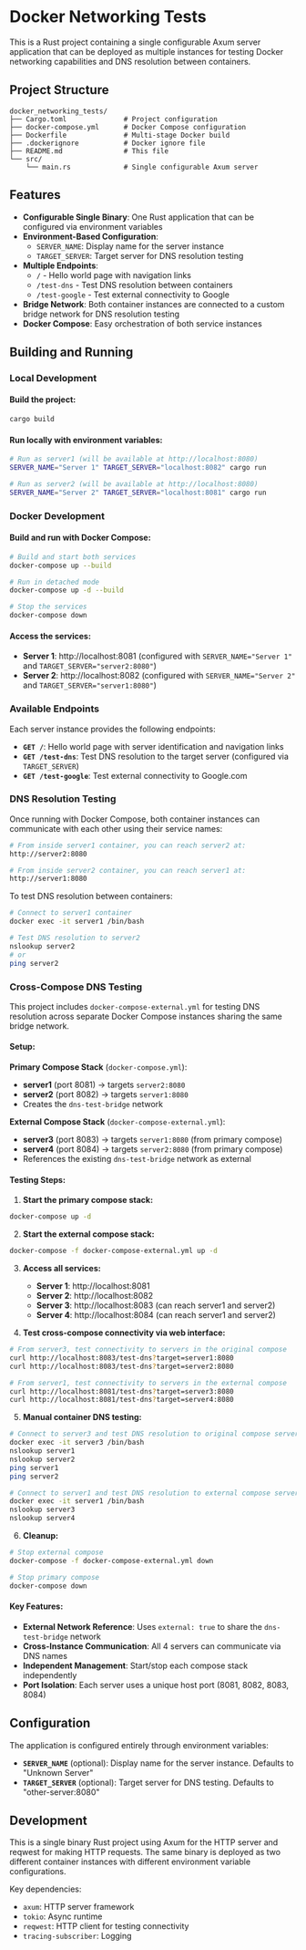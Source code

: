 # Docker Networking Tests

This is a Rust project containing a single configurable Axum server application that can be deployed as multiple instances for testing Docker networking capabilities and DNS resolution between containers.

## Project Structure

```
docker_networking_tests/
├── Cargo.toml              # Project configuration
├── docker-compose.yml      # Docker Compose configuration
├── Dockerfile              # Multi-stage Docker build
├── .dockerignore           # Docker ignore file
├── README.md               # This file
└── src/
    └── main.rs             # Single configurable Axum server
```

## Features

- **Configurable Single Binary**: One Rust application that can be configured via environment variables
- **Environment-Based Configuration**: 
  - `SERVER_NAME`: Display name for the server instance
  - `TARGET_SERVER`: Target server for DNS resolution testing
- **Multiple Endpoints**:
  - `/` - Hello world page with navigation links
  - `/test-dns` - Test DNS resolution between containers
  - `/test-google` - Test external connectivity to Google
- **Bridge Network**: Both container instances are connected to a custom bridge network for DNS resolution testing
- **Docker Compose**: Easy orchestration of both service instances

## Building and Running

### Local Development

#### Build the project:
```bash
cargo build
```

#### Run locally with environment variables:
```bash
# Run as server1 (will be available at http://localhost:8080)
SERVER_NAME="Server 1" TARGET_SERVER="localhost:8082" cargo run

# Run as server2 (will be available at http://localhost:8080)
SERVER_NAME="Server 2" TARGET_SERVER="localhost:8081" cargo run
```

### Docker Development

#### Build and run with Docker Compose:
```bash
# Build and start both services
docker-compose up --build

# Run in detached mode
docker-compose up -d --build

# Stop the services
docker-compose down
```

#### Access the services:
- **Server 1**: http://localhost:8081 (configured with `SERVER_NAME="Server 1"` and `TARGET_SERVER="server2:8080"`)
- **Server 2**: http://localhost:8082 (configured with `SERVER_NAME="Server 2"` and `TARGET_SERVER="server1:8080"`)

### Available Endpoints

Each server instance provides the following endpoints:

- **`GET /`**: Hello world page with server identification and navigation links
- **`GET /test-dns`**: Test DNS resolution to the target server (configured via `TARGET_SERVER`)
- **`GET /test-google`**: Test external connectivity to Google.com

### DNS Resolution Testing

Once running with Docker Compose, both container instances can communicate with each other using their service names:

```bash
# From inside server1 container, you can reach server2 at:
http://server2:8080

# From inside server2 container, you can reach server1 at:  
http://server1:8080
```

To test DNS resolution between containers:
```bash
# Connect to server1 container
docker exec -it server1 /bin/bash

# Test DNS resolution to server2
nslookup server2
# or
ping server2
```

### Cross-Compose DNS Testing

This project includes `docker-compose-external.yml` for testing DNS resolution across separate Docker Compose instances sharing the same bridge network.

#### Setup:

**Primary Compose Stack** (`docker-compose.yml`):
- **server1** (port 8081) → targets `server2:8080`
- **server2** (port 8082) → targets `server1:8080`
- Creates the `dns-test-bridge` network

**External Compose Stack** (`docker-compose-external.yml`):
- **server3** (port 8083) → targets `server1:8080` (from primary compose)
- **server4** (port 8084) → targets `server2:8080` (from primary compose)
- References the existing `dns-test-bridge` network as external

#### Testing Steps:

1. **Start the primary compose stack:**
```bash
docker-compose up -d
```

2. **Start the external compose stack:**
```bash
docker-compose -f docker-compose-external.yml up -d
```

3. **Access all services:**
   - **Server 1**: http://localhost:8081
   - **Server 2**: http://localhost:8082  
   - **Server 3**: http://localhost:8083 (can reach server1 and server2)
   - **Server 4**: http://localhost:8084 (can reach server1 and server2)

4. **Test cross-compose connectivity via web interface:**
```bash
# From server3, test connectivity to servers in the original compose
curl http://localhost:8083/test-dns?target=server1:8080
curl http://localhost:8083/test-dns?target=server2:8080

# From server1, test connectivity to servers in the external compose
curl http://localhost:8081/test-dns?target=server3:8080
curl http://localhost:8081/test-dns?target=server4:8080
```

5. **Manual container DNS testing:**
```bash
# Connect to server3 and test DNS resolution to original compose servers
docker exec -it server3 /bin/bash
nslookup server1
nslookup server2
ping server1
ping server2

# Connect to server1 and test DNS resolution to external compose servers
docker exec -it server1 /bin/bash
nslookup server3
nslookup server4
```

6. **Cleanup:**
```bash
# Stop external compose
docker-compose -f docker-compose-external.yml down

# Stop primary compose
docker-compose down
```

#### Key Features:
- **External Network Reference**: Uses `external: true` to share the `dns-test-bridge` network
- **Cross-Instance Communication**: All 4 servers can communicate via DNS names
- **Independent Management**: Start/stop each compose stack independently
- **Port Isolation**: Each server uses a unique host port (8081, 8082, 8083, 8084)

## Configuration

The application is configured entirely through environment variables:

- **`SERVER_NAME`** (optional): Display name for the server instance. Defaults to "Unknown Server"
- **`TARGET_SERVER`** (optional): Target server for DNS testing. Defaults to "other-server:8080"

## Development

This is a single binary Rust project using Axum for the HTTP server and reqwest for making HTTP requests. The same binary is deployed as two different container instances with different environment variable configurations.

Key dependencies:
- `axum`: HTTP server framework
- `tokio`: Async runtime
- `reqwest`: HTTP client for testing connectivity
- `tracing-subscriber`: Logging

